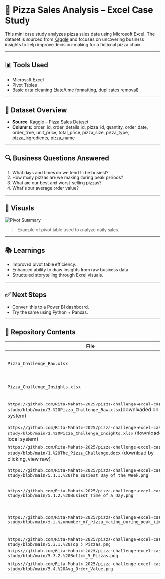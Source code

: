 # 🍕 Pizza Sales Analysis – Excel Case Study

This mini case study analyzes pizza sales data using Microsoft Excel. The dataset is sourced from [Kaggle](https://www.kaggle.com/datasets/shilongzhuang/pizza-sales) and focuses on uncovering business insights to help improve decision-making for a fictional pizza chain.

---

## 📊 Tools Used
- Microsoft Excel
- Pivot Tables
- Basic data cleaning (date/time formatting, duplicates removal)

---

## 📁 Dataset Overview
- **Source:** Kaggle – Pizza Sales Dataset
- **Columns:** order_id, order_details_id, pizza_id, quantity, order_date, order_time, unit_price, total_price, pizza_size, pizza_type, pizza_ingredients, pizza_name

---

## 🔍 Business Questions Answered
1. What days and times do we tend to be busiest?
2. How many pizzas are we making during peak periods?
3. What are our best and worst-selling pizzas?
4. What's our average order value?

---

## 📸 Visuals
![Pivot Summary](screenshots/pivot-summary.png)
> Example of pivot table used to analyze daily sales.

---

## 📚 Learnings
- Improved pivot table efficiency.
- Enhanced ability to draw insights from raw business data.
- Structured storytelling through Excel visuals.

---

## ✅ Next Steps
- Convert this to a Power BI dashboard.
- Try the same using Python + Pandas.

---
## 📂 Repository Contents
| File | Description |
|------|-------------|
| `Pizza_Challenge_Raw.xlsx` | Original dataset from Kaggle |
| `Pizza_Challenge_Insights.xlsx` | Final Excel file with analysis |
| `https://github.com/Rita-Mahato-2025/pizza-challenge-excel-case-study/blob/main/3.%20Pizza_Challenge_Raw.xlsx`(downloaded on local system) | Original dataset from Kaggle |
| `https://github.com/Rita-Mahato-2025/pizza-challenge-excel-case-study/blob/main/2.%20Pizza_Challenge_Insights.xlsx` (downloaded on local system) | Final Excel file with analysis |
| `https://github.com/Rita-Mahato-2025/pizza-challenge-excel-case-study/blob/main/1.%20The_Pizza_Challenge.docx` (download by clicking, view raw) | The Challenge |
| `https://github.com/Rita-Mahato-2025/pizza-challenge-excel-case-study/blob/main/5.1.1.%20The_Busiest_Day_of_the_Week.png` | The Busiest Day of the Week |
| `https://github.com/Rita-Mahato-2025/pizza-challenge-excel-case-study/blob/main/5.1.2.%20Busiest_Time_of_a_Day.png` | Busiest Time of the Day |
| `https://github.com/Rita-Mahato-2025/pizza-challenge-excel-case-study/blob/main/5.2.%20Number_of_Pizza_making_During_peak_time.png`| Number of Pizza Making during Peak Time |
| `https://github.com/Rita-Mahato-2025/pizza-challenge-excel-case-study/blob/main/5.3.1.%20Top_5_Pizzas.png` | Best Pizza |
| `https://github.com/Rita-Mahato-2025/pizza-challenge-excel-case-study/blob/main/5.3.2.%20Bottom_5_Pizzas.png` | Worst Pizza |
| `https://github.com/Rita-Mahato-2025/pizza-challenge-excel-case-study/blob/main/5.4.%20Avg_Order_Value.png` | Average Order Value |
